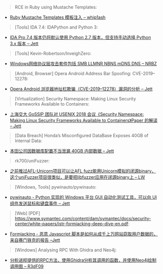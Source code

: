 > RCE in Ruby using Mustache Templates: 


* [Ruby Mustache Templates 模板注入 – whip1ash](https://rhys.io/post/rce-in-ruby-using-mustache-templates)



> [Tools] IDA 7.4: IDAPython and Python 3: 


* [IDA Pro 7.4 版本仍将默认使用 Python 2.7 版本，但支持手动选择 Python 3.x 版本 – Jett](http://www.hexblog.com/?p=1355)



> [Tools] Kevin-Robertson/InveighZero: 


* [Windows网络协议层攻击套件包括 SMB LLMNR NBNS mDNS DNS – NRBZ](https://github.com/Kevin-Robertson/InveighZero)



> [Android, Browser] Opera Android Address Bar Spoofing: CVE-2019–12278: 


* [Opera Android 浏览器地址栏欺骗（CVE-2019–12278）漏洞的分析 – Jett](https://medium.com/@justm0rph3u5/opera-android-address-bar-spoofing-cve-2019-12278-9ffcfd6c508c)



> [Virtualization] Security Namespace: Making Linux Security Frameworks Available to Containers: 


* [上海交大 GoSSIP 团队对 USENIX 2018 会议《Security Namespace: Making Linux Security Frameworks Available to Containers》Paper 的解读 – Jett](https://loccs.sjtu.edu.cn/gossip//blog/2019/06/27/security-namespace-making-linux-security-frameworks-available-to-containers/)



> [Data Breach] Honda’s Misconfigured DataBase Exposes 40GB of Internal Data: 


* [本田公司因数据库配置不当泄漏 40GB 内部数据 – Jett](https://securityboulevard.com/2019/07/hondas-misconfigured-database-exposes-40gb-of-internal-data/)



> rk700/uniFuzzer: 


* [之前推过AFL-Unicorn项目可以让AFL fuzz能用Unicorn模拟的闭源binary，这个uniFuzzer项目很类似，是要把libfuzzer应用在闭源binary上 – LW](https://github.com/rk700/uniFuzzer/)



> [Windows, Tools] pywinauto/pywinauto: 


* [pywinauto - Python 实现的 Windows 平台 GUI 自动化测试工具，可以向 UI 组件发送鼠标和键盘事件 – Jett](https://github.com/pywinauto/pywinauto)



> [Web] [PDF] https://www.symantec.com/content/dam/symantec/docs/security-center/white-papers/istr-formjacking-deep-dive-en.pdf: 


* [Formjacking - 恶意 Javascript 脚本是如何从成千上万网站窃取用户数据的，来自赛门铁克的报告 –Jett](https://www.symantec.com/content/dam/symantec/docs/security-center/white-papers/istr-formjacking-deep-dive-en.pdf)



> [Windows] Analysing RPC With Ghidra and Neo4j: 


* [分析进程提供的RPC方法，使用Ghidra分析其调用的函数，并使用Neo4j绘制调用图 – R3dF09](https://blog.xpnsec.com/analysing-rpc-with-ghidra-neo4j/)